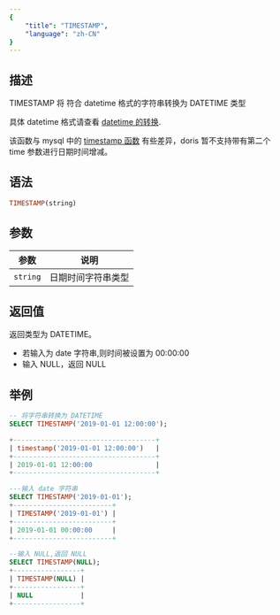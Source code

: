 ```yaml
---
{
    "title": "TIMESTAMP",
    "language": "zh-CN"
}
---
```


## 描述

TIMESTAMP 将 符合 datetime 格式的字符串转换为 DATETIME 类型

具体 datetime 格式请查看 [datetime 的转换](../../../../../current/sql-manual/basic-element/sql-data-types/conversion/datetime-conversion).

该函数与 mysql 中的 [timestamp 函数](https://dev.mysql.com/doc/refman/8.4/en/date-and-time-functions.html#function_timestamp) 有些差异，doris 暂不支持带有第二个 time 参数进行日期时间增减。

## 语法

```sql
TIMESTAMP(string)
```

## 参数

| 参数 | 说明 |
| ---- | ---- |
| `string` | 日期时间字符串类型 |

## 返回值

返回类型为 DATETIME。

- 若输入为 date 字符串,则时间被设置为 00:00:00
- 输入 NULL，返回 NULL
## 举例

```sql
-- 将字符串转换为 DATETIME
SELECT TIMESTAMP('2019-01-01 12:00:00');

+------------------------------------+
| timestamp('2019-01-01 12:00:00')   |
+------------------------------------+
| 2019-01-01 12:00:00                |
+------------------------------------+

---输入 date 字符串
SELECT TIMESTAMP('2019-01-01');
+-------------------------+
| TIMESTAMP('2019-01-01') |
+-------------------------+
| 2019-01-01 00:00:00     |
+-------------------------+

--输入 NULL,返回 NULL
SELECT TIMESTAMP(NULL);
+-----------------+
| TIMESTAMP(NULL) |
+-----------------+
| NULL            |
+-----------------+

```
